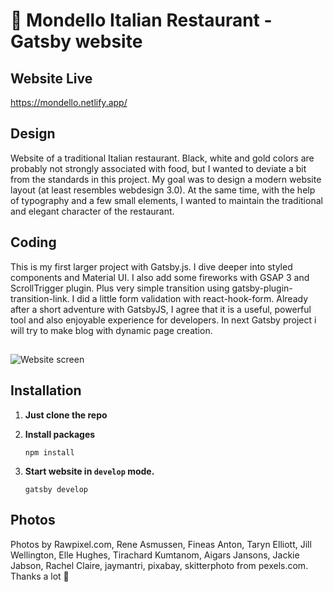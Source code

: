 # :pizza: Mondello Italian Restaurant - Gatsby website

## Website Live

https://mondello.netlify.app/

## Design

Website of a traditional Italian restaurant. Black, white and gold colors are probably not strongly associated with food, but I wanted to deviate a bit from the standards in this project.
My goal was to design a modern website layout (at least resembles webdesign 3.0). At the same time, with the help of typography and a few small elements, I wanted to maintain the traditional and elegant character of the restaurant.

## Coding

This is my first larger project with Gatsby.js. I dive deeper into styled components and Material UI. I also add some fireworks with GSAP 3 and ScrollTrigger plugin. Plus very simple transition using gatsby-plugin-transition-link. I did a little form validation with react-hook-form. Already after a short adventure with GatsbyJS, I agree that it is a useful, powerful tool and also enjoyable experience for developers. In next Gatsby project i will try to make blog with dynamic page creation.

##

![Website screen](https://raw.githubusercontent.com/cirocki/italian_restaurant_gatsby_website/master/src/img/screen/mondello-restaurant-website-homepage-screen.jpg)

## Installation

1. **Just clone the repo**

2. **Install packages**

   ```shell
   npm install

   ```

3. **Start website in `develop` mode.**

   ```shell
   gatsby develop

   ```

## Photos

Photos by Rawpixel.com, Rene Asmussen, Fineas Anton, Taryn Elliott, Jill Wellington, Elle Hughes, Tirachard Kumtanom, Aigars Jansons, Jackie Jabson, Rachel Claire, jaymantri, pixabay, skitterphoto from pexels.com. Thanks a lot 💜
